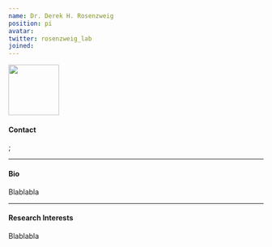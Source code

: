 ```yaml
---
name: Dr. Derek H. Rosenzweig
position: pi
avatar: 
twitter: rosenzweig_lab
joined:
---
```


<img width="100" src="{{site.baseurl}}/images/people/{{page.avatar}}" data-action="zoom">

#### Contact

<a href="https://twitter.com/rosenzweig_lab"><i class="fa fa-twitter"></i></a>;
<a href="mailto:derek.rosenzweig@mcgill.ca"><i class="fa fa-envelope-o"></i></a>
<a href="https://www.linkedin.com/in/derekrosenzweigphd/"><i class="fab fa-linked-in"></i></a>
<a href="https://scholar.google.com/citations?hl=en&user=jUzBxPMAAAAJ"><i class="ai ai-google-scholar-square ai-3x"></i></a>

<hr>

#### Bio

Blablabla


<hr>

#### Research Interests

Blablabla
